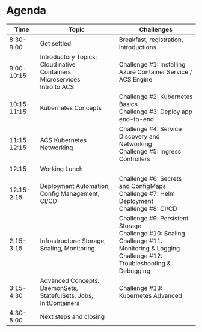 # Agenda 

| Time | Topic | Challenges |
| ---- | ----- | ----------- |
| 8:30-9:00 | Get settled | Breakfast, registration, introductions |
| 9:00-10:15 | Introductory Topics:<br>Cloud native<br>Containers<br>Microservices<br>Intro to ACS | Challenge #1: Installing Azure Container Service / ACS Engine |
| 10:15-11:15 | Kubernetes Concepts | Challenge #2: Kubernetes Basics<br>Challenge #3: Deploy app end-to-end |
| 11:15-12:15 | ACS Kubernetes Networking | Challenge #4: Service Discovery and Networking<br>Challenge #5: Ingress Controllers |
| 12:15 | Working Lunch | |
| 12:15-2:15 | Deployment Automation, Config Management, CI/CD | Challenge #6: Secrets and ConfigMaps<br>Challenge #7: Helm Deployment<br>Challenge #8: CI/CD |
| 2:15-3:15 | Infrastructure: Storage, Scaling, Monitoring | Challenge #9: Persistent Storage<br>Challenge #10: Scaling<br>Challenge #11: Monitoring & Logging<br>Challenge #12: Troubleshooting & Debugging |
| 3:15-4:30 | Advanced Concepts: DaemonSets, StatefulSets, Jobs, InitContainers | Challenge #13: Kubernetes Advanced |
| 4:30-5:00 | Next steps and closing |  |
